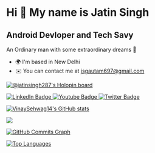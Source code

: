 # Hi 👋 My name is Jatin Singh

Android Devloper and Tech Savy
---------------------------------

An Ordinary man with some extraordinary dreams 💯

* 🌍  I'm based in New Delhi
* ✉️  You can contact me at [jsgautam697@gmail.com](mailto:jsgautam697@gmail.com)


[![@jatinsingh287's Holopin board](https://holopin.me/jatinsingh287)](https://holopin.io/@jatinsingh287)


<div id="badges">
  <a href="your-linkedin-URL">
    <img src="https://img.shields.io/badge/LinkedIn-blue?style=for-the-badge&logo=linkedin&logoColor=white" alt="LinkedIn Badge"/>
  </a>
  <a href="your-youtube-URL">
    <img src="https://img.shields.io/badge/YouTube-red?style=for-the-badge&logo=youtube&logoColor=white" alt="Youtube Badge"/>
  </a>
  <a href="your-twitter-URL">
    <img src="https://img.shields.io/badge/Twitter-blue?style=for-the-badge&logo=twitter&logoColor=white" alt="Twitter Badge"/>
  </a>
</div>

<a href="http://www.github.com/jsgautam"><img src="https://github-readme-stats.vercel.app/api?username=jsgautam&show_icons=true&hide=&count_private=true&title_color=14b8a6&text_color=ffffff&icon_color=facc15&bg_color=0f172a&hide_border=true&show_icons=true" alt="VinaySehwag14's GitHub stats" /></a>

<a href="http://www.github.com/jsgautam"><img src="https://github-readme-streak-stats.herokuapp.com/?user=jsgautam&stroke=ffffff&background=0f172a&ring=14b8a6&fire=14b8a6&currStreakNum=ffffff&currStreakLabel=14b8a6&sideNums=ffffff&sideLabels=ffffff&dates=ffffff&hide_border=true" /></a>

<a href="http://www.github.com/jsgautam"><img src="https://activity-graph.herokuapp.com/graph?username=jsgautam&bg_color=0f172a&color=ffffff&line=facc15&point=ffffff&area_color=0f172a&area=true&hide_border=true&custom_title=GitHub%20Commits%20Graph" alt="GitHub Commits Graph" /></a>

<a href="https://github.com/jsgautam" align="left"><img src="https://github-readme-stats.vercel.app/api/top-langs/?username=jsgautam&langs_count=10&title_color=14b8a6&text_color=ffffff&icon_color=facc15&bg_color=0f172a&hide_border=true&locale=en&custom_title=Top%20%Languages" alt="Top Languages" /></a>

